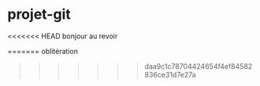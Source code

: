 # projet-git
<<<<<<< HEAD
bonjour
au revoir


=======
oblitération
>>>>>>> daa9c1c78704424654f4ef84582836ce31d7e27a
